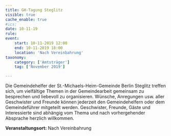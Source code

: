 ```yaml
---
title: GH-Tagung Steglitz
visible: true
cache_enable: true
#ics: 
date: 10-11-19
rule: 
event:
	start: 10-11-2019 12:00
	end: 10-11-2019 18:00
	location: 'Nach Vereinbahrung'
taxonomy:
	category: ['Amtsträger']
	tag: ['November 2019']

---
```

Die Gemeindehelfer der St.-Michaels-Heim-Gemeinde Berlin Steglitz treffen sich, um vielfältige Themen in der Gemeindearbeit gemeinsam zu besprechen und liebevoll zu organisieren. Wünsche, Anregungen usw. aller Geschwister und Freunde können jederzeit den Gemeindehelfern oder dem Gemeindeführer mitgeteilt werden. Geschwister, Freunde, Gäste und Interessierte sind abhängig vom Thema und nach vorhergehender Absprache herzlich willkommen.



**Veranstaltungsort:** Nach Vereinbahrung

